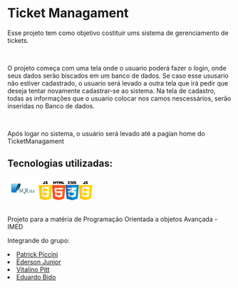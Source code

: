 <h1>Ticket Managament</h1>
<p>Esse projeto tem como objetivo costituir ums sistema de gerenciamento de tickets.</p><br>
<p>O projeto começa com uma tela onde o usuario poderá fazer o login, onde seus dados serão biscados em um banco de dados. Se caso esse ususario não estiver cadastrado, o usuario será levado a outra tela que irá pedir que deseja tentar novamente cadastrar-se ao sistema. Na tela de cadastro, todas as informações que o usuario colocar nos camos nescessários, serão inseridas no Banco de dados. </p> <br>
<p>Após logar no sistema, o usuário será levado até a pagian home do TicketManagament</p>
<h2>Tecnologias utilizadas:</h2>
<img src="https://github.com/PatrickPiccini/TicketManagament/blob/main/Icons/pngegg.png" width="70px" /><img src="https://github.com/PatrickPiccini/TicketManagament/blob/main/Icons/JavaScript.png" width="30" /><img src="https://github.com/PatrickPiccini/TicketManagament/blob/main/Icons/Html%205.png"  width="30"  /><img src="https://github.com/PatrickPiccini/TicketManagament/blob/main/Icons/Css3.png" width="30"  /><img src="https://github.com/PatrickPiccini/TicketManagament/blob/main/Icons/JavaScript.png" width="30" />
<br><br>
<p>Projeto para a matéria de Programação Orientada a objetos Avançada - IMED</p>
<p>Integrande do grupo:</p>
<nav>
    <li><a href="https://github.com/PatrickPiccini">Patrick Piccini</a></li>
    <li><a href="https://github.com/Dunkode">Éderson Junior</a></li>
    <li><a href="https://github.com/VitalinoPitt">Vitalino Pitt</a></li>
    <li><a href="https://github.com/b1d0ws">Eduardo Bido</a></li>
</nav>
